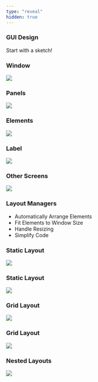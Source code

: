 ```yaml
---
type: "reveal"
hidden: true
---
```

<section>
    <h3>GUI Design</h3>
    <p class="fragment">Start with a sketch!</h3>
</section>
<section>
    <h3>Window</h3>
    <img class="plain stretch" src="/images/9/410_9_gui1.svg">
</section>
<section>
    <h3>Panels</h3>
    <img class="plain stretch" src="/images/9/410_9_gui2.svg">
</section>
<section>
    <h3>Elements</h3>
    <img class="plain stretch" src="/images/9/410_9_gui3.svg">
</section>
<section>
    <h3>Label</h3>
    <img class="plain stretch" src="/images/9/410_9_gui4.svg">
</section>
<section>
    <h3>Other Screens</h3>
    <img class="plain stretch" src="/images/9/410_9_gui5.svg">
</section>
<section>
    <h3>Layout Managers</h3>
    <ul>
        <li>Automatically Arrange Elements</li>
        <li>Fit Elements to Window Size</li>
        <li>Handle Resizing</li>
        <li>Simplify Code</li>
    </ul>
</section>
<section>
    <h3>Static Layout</h3>
    <img class="plain" src="/images/9/410_9_gui6.svg">
</section>
<section>
    <h3>Static Layout</h3>
    <img class="plain" src="/images/9/410_9_gui7.svg">
</section>
<section>
    <h3>Grid Layout</h3>
    <img class="plain" src="/images/9/410_9_gui8.svg">
</section>
<section>
    <h3>Grid Layout</h3>
    <img class="plain" src="/images/9/410_9_gui9.svg">
</section>
<section>
    <h3>Nested Layouts</h3>
    <img class="plain" src="/images/9/410_9_gui10.svg">
</section>